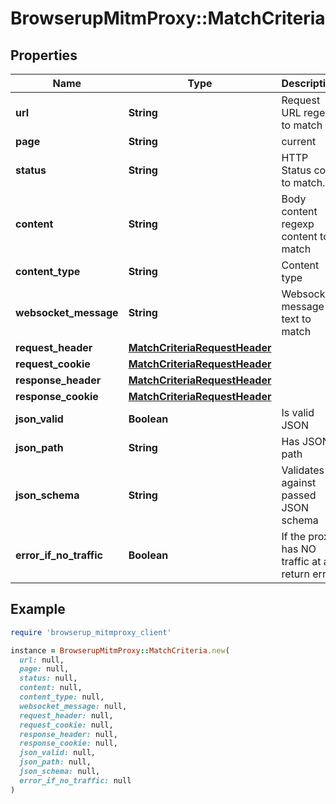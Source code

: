 # BrowserupMitmProxy::MatchCriteria

## Properties

| Name | Type | Description | Notes |
| ---- | ---- | ----------- | ----- |
| **url** | **String** | Request URL regexp to match | [optional] |
| **page** | **String** | current|all | [optional] |
| **status** | **String** | HTTP Status code to match. | [optional] |
| **content** | **String** | Body content regexp content to match | [optional] |
| **content_type** | **String** | Content type | [optional] |
| **websocket_message** | **String** | Websocket message text to match | [optional] |
| **request_header** | [**MatchCriteriaRequestHeader**](MatchCriteriaRequestHeader.md) |  | [optional] |
| **request_cookie** | [**MatchCriteriaRequestHeader**](MatchCriteriaRequestHeader.md) |  | [optional] |
| **response_header** | [**MatchCriteriaRequestHeader**](MatchCriteriaRequestHeader.md) |  | [optional] |
| **response_cookie** | [**MatchCriteriaRequestHeader**](MatchCriteriaRequestHeader.md) |  | [optional] |
| **json_valid** | **Boolean** | Is valid JSON | [optional] |
| **json_path** | **String** | Has JSON path | [optional] |
| **json_schema** | **String** | Validates against passed JSON schema | [optional] |
| **error_if_no_traffic** | **Boolean** | If the proxy has NO traffic at all, return error | [optional][default to true] |

## Example

```ruby
require 'browserup_mitmproxy_client'

instance = BrowserupMitmProxy::MatchCriteria.new(
  url: null,
  page: null,
  status: null,
  content: null,
  content_type: null,
  websocket_message: null,
  request_header: null,
  request_cookie: null,
  response_header: null,
  response_cookie: null,
  json_valid: null,
  json_path: null,
  json_schema: null,
  error_if_no_traffic: null
)
```


